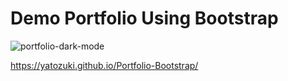 # Demo Portfolio Using Bootstrap

<div align="left">
<img src="https://i.ibb.co/jG2r21D/portfolio-dark-mode.png" alt="portfolio-dark-mode" border="0">
</div>

https://yatozuki.github.io/Portfolio-Bootstrap/
